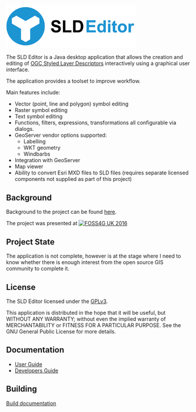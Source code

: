 <img src="/doc/img/sldeditor-logo.png" width="353">

The SLD Editor is a Java desktop application that allows the creation and editing of [OGC Styled Layer Descriptors](http://www.opengeospatial.org/standards/sld) interactively using a graphical user interface.<p>
The application provides a toolset to improve workflow.

Main features include:
* Vector (point, line and polygon) symbol editing
* Raster symbol editing
* Text symbol editing
* Functions, filters, expressions, transformations all configurable via dialogs.
* GeoServer vendor options supported:
  * Labelling
  * WKT geometry
  * Windbarbs
* Integration with GeoServer
* Map viewer
* Ability to convert Esri MXD files to SLD files (requires separate licensed components not supplied as part of this project)

## Background
Background to the project can be found [here](http://uk.osgeo.org/foss4guk2016/abstracts.html#improving-open-source-gis-workflow-with-a-sld-editor).

The project was presented at [![FOSS4G UK 2016](http://uk.osgeo.org/foss4guk2016/images/foss4guk_2016_logo.png)](http://uk.osgeo.org/foss4guk2016/)

## Project State
The application is not complete, however is at the stage where I need to know whether there is enough interest from the open source GIS community to complete it.<p>

## License
The SLD Editor licensed under the [GPLv3](http://www.gnu.org/licenses/gpl-3.0.html).

This application is distributed in the hope that it will be useful, but WITHOUT ANY WARRANTY; without even the implied warranty of
MERCHANTABILITY or FITNESS FOR A PARTICULAR PURPOSE.  See the GNU General Public License for more details.

## Documentation
- [User Guide](http://esdch-svmapcode.scisys.co.uk/root/sldeditor/wikis/userguide)
- [Developers Guide](http://esdch-svmapcode.scisys.co.uk/root/sldeditor/wikis/devguide)
 
## Building
[Build documentation](http://esdch-svmapcode.scisys.co.uk/root/sldeditor/wikis/build)

